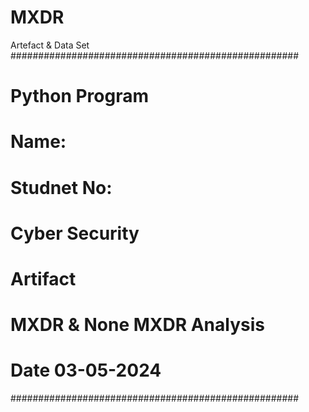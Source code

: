 # MXDR
Artefact &amp; Data Set
####################################################
# Python Program                                   #
#                                                  #
# Name:                                            #
# Studnet No:                                      #
# Cyber Security                                   #
# Artifact                                         #
# MXDR & None MXDR Analysis                        #
# Date 03-05-2024                                  #
####################################################
